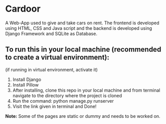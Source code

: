 # Cardoor

A Web-App used to give and take cars on rent. The frontend is developed using HTML, CSS and Java script and the backend is developed using Django Framework and SQLite as Database.

## To run this in your local machine (recommended to create a virtual environment):
(if running in virtual environment, activate it)
1. Install Django
2. Install Pillow
3. After installing, clone this repo in your local machine and from terminal navigate to the directory where the project is cloned
4. Run the command: python manage.py runserver
5. Visit the link given in terminal and Done!


<b>Note:</b> Some of the pages are static or dummy and needs to be worked on.
